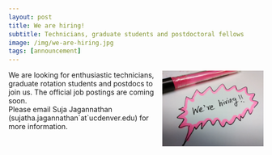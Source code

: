 ```yaml
---
layout: post
title: We are hiring!
subtitle: Technicians, graduate students and postdoctoral fellows
image: /img/we-are-hiring.jpg
tags: [announcement]
---
```

<img align="right" src="/img/we-are-hiring.jpg" style="width:200px !important;height:150px !important;" />
We are looking for enthusiastic technicians, graduate rotation students and postdocs to join us. The official job postings are coming soon.  
<br>
Please email Suja Jagannathan (sujatha.jagannathan`at`ucdenver.edu) for more information. 
<br>
<br>

